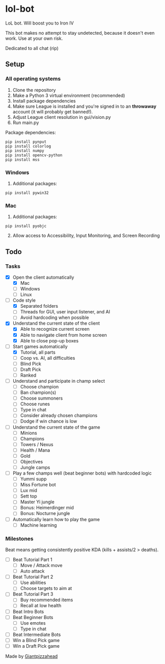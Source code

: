 # lol-bot

LoL bot. Will boost you to Iron IV

This bot makes no attempt to stay undetected, because it doesn't even work. Use at your own risk.

Dedicated to all chat (rip)

## Setup

### All operating systems

1. Clone the repository
2. Make a Python 3 virtual environment (recommended)
3. Install package dependencies
4. Make sure League is installed and you're signed in to an **throwaway** account (it will probably get banned!).
5. Adjust League client resolution in gui/vision.py
6. Run main.py

Package dependencies:
```shell
pip install pynput
pip install colorlog
pip install numpy
pip install opencv-python
pip install mss
```

### Windows
1. Additional packages:
```shell
pip install pywin32
```

### Mac
1. Additional packages:
```shell
pip install pyobjc
```
2. Allow access to Accessibility, Input Monitoring, and Screen Recording

## Todo

### Tasks

- [X] Open the client automatically
  - [X] Mac
  - [ ] Windows
  - [ ] Linux
- [ ] Code style
  - [X] Separated folders
  - [ ] Threads for GUI, user input listener, and AI
  - [ ] Avoid hardcoding when possible
- [X] Understand the current state of the client
  - [X] Able to recognize current screen
  - [X] Able to navigate client from home screen
  - [X] Able to close pop-up boxes
- [ ] Start games automatically
  - [X] Tutorial, all parts
  - [ ] Coop vs. AI, all difficulties
  - [ ] Blind Pick
  - [ ] Draft Pick
  - [ ] Ranked
- [ ] Understand and participate in champ select
  - [ ] Choose champion
  - [ ] Ban champion(s)
  - [ ] Choose summoners
  - [ ] Choose runes
  - [ ] Type in chat
  - [ ] Consider already chosen champions
  - [ ] Dodge if win chance is low
- [ ] Understand the current state of the game
  - [ ] Minions
  - [ ] Champions
  - [ ] Towers / Nexus
  - [ ] Health / Mana
  - [ ] Gold
  - [ ] Objectives
  - [ ] Jungle camps
- [ ] Play a few champs well (beat beginner bots) with hardcoded logic
  - [ ] Yummi supp
  - [ ] Miss Fortune bot
  - [ ] Lux mid
  - [ ] Sett top
  - [ ] Master Yi jungle
  - [ ] Bonus: Heimerdinger mid
  - [ ] Bonus: Nocturne jungle
- [ ] Automatically learn how to play the game
  - [ ] Machine learning

### Milestones

Beat means getting consistently positive KDA (kills + assists/2 > deaths).

- [ ] Beat Tutorial Part 1
  - [ ] Move / Attack move
  - [ ] Auto attack
- [ ] Beat Tutorial Part 2
  - [ ] Use abilities
  - [ ] Choose targets to aim at
- [ ] Beat Tutorial Part 3
  - [ ] Buy recommended items
  - [ ] Recall at low health
- [ ] Beat Intro Bots
- [ ] Beat Beginner Bots
  - [ ] Use emotes
  - [ ] Type in chat
- [ ] Beat Intermediate Bots
- [ ] Win a Blind Pick game
- [ ] Win a Draft Pick game

Made by <a href="https://github.com/Giantpizzahead">Giantpizzahead</a>
